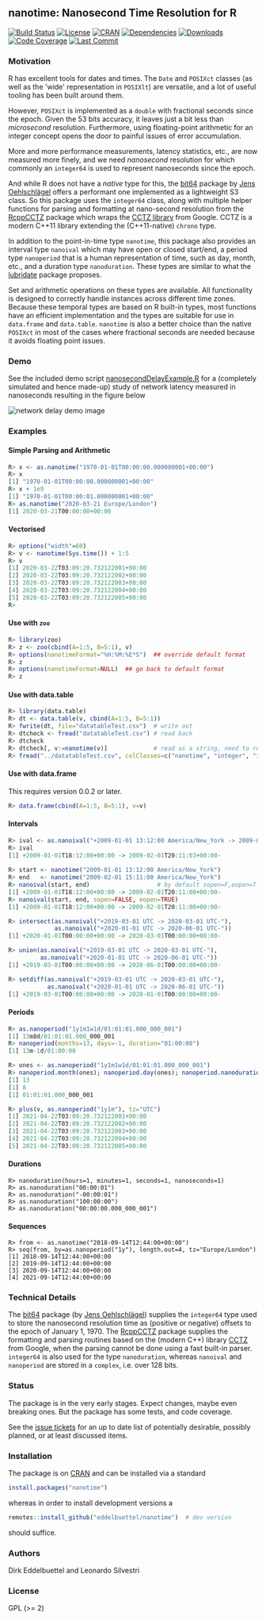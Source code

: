 ## nanotime: Nanosecond Time Resolution for R

[![Build Status](https://travis-ci.org/eddelbuettel/nanotime.svg)](https://travis-ci.org/eddelbuettel/nanotime) 
[![License](https://eddelbuettel.github.io/badges/GPL2+.svg)](http://www.gnu.org/licenses/gpl-2.0.html) 
[![CRAN](http://www.r-pkg.org/badges/version/nanotime)](https://cran.r-project.org/package=nanotime) 
[![Dependencies](https://tinyverse.netlify.com/badge/nanotime)](https://cran.r-project.org/package=nanotime) 
[![Downloads](http://cranlogs.r-pkg.org/badges/nanotime?color=brightgreen)](http://www.r-pkg.org/pkg/nanotime) 
[![Code Coverage](https://codecov.io/gh/eddelbuettel/nanotime/graph/badge.svg)](https://codecov.io/gh/eddelbuettel/nanotime)
[![Last Commit](https://img.shields.io/github/last-commit/eddelbuettel/nanotime)](https://github.com/eddelbuettel/nanotime)

### Motivation

R has excellent tools for dates and times. The `Date` and `POSIXct` classes (as well as the 'wide'
representation in `POSIXlt`) are versatile, and a lot of useful tooling has been built around them.

However, `POSIXct` is implemented as a `double` with fractional seconds since the epoch. Given the
53 bits accuracy, it leaves just a bit less than _microsecond_ resolution. Furthermore, using
floating-point arithmetic for an integer concept opens the door to painful issues of error
accumulation.

More and more performance measurements, latency statistics, etc., are now measured more finely, and we
need _nanosecond_ resolution for which commonly an `integer64` is used to represent nanoseconds
since the epoch.

And while R does not have a _native_ type for this, the [bit64](https://cran.r-project.org/package=bit64)
package by [Jens Oehlschlägel](https://github.com/joehl) offers a performant one implemented as a
lightweight S3 class. So this package uses the `integer64` class, along with multiple helper functions
for parsing and formatting at nano-second resolution from the [RcppCCTZ](http://dirk.eddelbuettel.com/code/rcpp.cctz.html) 
package which wraps the [CCTZ library](https://github.com/google/cctz) from Google. CCTZ is a modern C++11 library 
extending the (C++11-native) `chrono` type.

In addition to the point-in-time type `nanotime`, this package also provides an interval type
`nanoival` which may have open or closed start/end, a period type `nanoperiod` that is a human
representation of time, such as day, month, etc., and a duration type `nanoduration`. These types
are similar to what the [lubridate](https://github.com/tidyverse/lubridate) package proposes.

Set and arithmetic operations on these types are available. All functionality is designed to
correctly handle instances across different time zones. Because these temporal types are based on R
built-in types, most functions have an efficient implementation and the types are suitable for use
in `data.frame` and `data.table`. `nanotime` is also a better choice than the native `POSIXct` in
most of the cases where fractional seconds are needed because it avoids floating point issues.

### Demo

See the included demo script [nanosecondDelayExample.R](https://github.com/eddelbuettel/nanotime/blob/master/demo/nanosecondDelayExample.R) 
for a (completely simulated and hence made-up) study of network latency measured 
in nanoseconds resulting in the figure below

![](https://eddelbuettel.github.io/nanotime/local/images/nanotimeDelayDemo.png "network delay demo image")

### Examples

#### Simple Parsing and Arithmetic

```r
R> x <- as.nanotime("1970-01-01T00:00:00.000000001+00:00")
R> x
[1] "1970-01-01T00:00:00.000000001+00:00"
R> x + 1e9
[1] "1970-01-01T00:00:01.000000001+00:00"
R> as.nanotime("2020-03-21 Europe/London")
[1] 2020-03-21T00:00:00+00:00
```

#### Vectorised

```r
R> options("width"=60)
R> v <- nanotime(Sys.time()) + 1:5
R> v
[1] 2020-03-22T03:09:20.732122001+00:00
[2] 2020-03-22T03:09:20.732122002+00:00
[3] 2020-03-22T03:09:20.732122003+00:00
[4] 2020-03-22T03:09:20.732122004+00:00
[5] 2020-03-22T03:09:20.732122005+00:00
R> 
```

#### Use with `zoo`

```r
R> library(zoo)
R> z <- zoo(cbind(A=1:5, B=5:1), v)
R> options(nanotimeFormat="%H:%M:%E*S")  ## override default format
R> z
R> options(nanotimeFormat=NULL)  ## go back to default format
R> z
```

#### Use with data.table

```r
R> library(data.table)
R> dt <- data.table(v, cbind(A=1:5, B=5:1))
R> fwrite(dt, file="datatableTest.csv")  # write out
R> dtcheck <- fread("datatableTest.csv") # read back
R> dtcheck
R> dtcheck[, v:=nanotime(v)]             # read as a string, need to re-class as nanotime
R> fread("../datatableTest.csv", colClasses=c("nanotime", "integer", "integer"))
```

#### Use with data.frame 

This requires version 0.0.2 or later.

```r
R> data.frame(cbind(A=1:5, B=5:1), v=v)
```

#### Intervals

```r
R> ival <- as.nanoival("+2009-01-01 13:12:00 America/New_York -> 2009-02-01 15:11:03 America/New_York-")
R> ival
[1] +2009-01-01T18:12:00+00:00 -> 2009-02-01T20:11:03+00:00-
 
R> start <- nanotime("2009-01-01 13:12:00 America/New_York")
R> end   <- nanotime("2009-02-01 15:11:00 America/New_York")
R> nanoival(start, end)                   # by default sopen=F,eopen=T
[1] +2009-01-01T18:12:00+00:00 -> 2009-02-01T20:11:00+00:00-
R> nanoival(start, end, sopen=FALSE, eopen=TRUE)
[1] +2009-01-01T18:12:00+00:00 -> 2009-02-01T20:11:00+00:00-

R> intersect(as.nanoival("+2019-03-01 UTC -> 2020-03-01 UTC-"),
             as.nanoival("+2020-01-01 UTC -> 2020-06-01 UTC-"))
[1] +2020-01-01T00:00:00+00:00 -> 2020-03-01T00:00:00+00:00-

R> union(as.nanoival("+2019-03-01 UTC -> 2020-03-01 UTC-"),
         as.nanoival("+2020-01-01 UTC -> 2020-06-01 UTC-"))
[1] +2019-03-01T00:00:00+00:00 -> 2020-06-01T00:00:00+00:00-

R> setdiff(as.nanoival("+2019-03-01 UTC -> 2020-03-01 UTC-"),
           as.nanoival("+2020-01-01 UTC -> 2020-06-01 UTC-"))
[1] +2019-03-01T00:00:00+00:00 -> 2020-01-01T00:00:00+00:00-    
```

#### Periods

```r
R> as.nanoperiod("1y1m1w1d/01:01:01.000_000_001")
[1] 13m8d/01:01:01.000_000_001
R> nanoperiod(months=13, days=-1, duration="01:00:00")
[1] 13m-1d/01:00:00

R> ones <- as.nanoperiod("1y1m1w1d/01:01:01.000_000_001")
R> nanoperiod.month(ones); nanoperiod.day(ones); nanoperiod.nanoduration(ones)
[1] 13
[1] 8
[1] 01:01:01.000_000_001

R> plus(v, as.nanoperiod("1y1m"), tz="UTC")
[1] 2021-04-22T03:09:20.732122001+00:00
[2] 2021-04-22T03:09:20.732122002+00:00
[3] 2021-04-22T03:09:20.732122003+00:00
[4] 2021-04-22T03:09:20.732122004+00:00
[5] 2021-04-22T03:09:20.732122005+00:00
```

#### Durations

```{r}
R> nanoduration(hours=1, minutes=1, seconds=1, nanoseconds=1)
R> as.nanoduration("00:00:01")
R> as.nanoduration("-00:00:01")
R> as.nanoduration("100:00:00")
R> as.nanoduration("00:00:00.000_000_001")
```

#### Sequences

``` {r}
R> from <- as.nanotime("2018-09-14T12:44:00+00:00")
R> seq(from, by=as.nanoperiod("1y"), length.out=4, tz="Europe/London")
[1] 2018-09-14T12:44:00+00:00
[2] 2019-09-14T12:44:00+00:00
[3] 2020-09-14T12:44:00+00:00
[4] 2021-09-14T12:44:00+00:00
```

### Technical Details

The [bit64](https://cran.r-project.org/package=bit64) package (by [Jens
Oehlschlägel](https://github.com/joehl)) supplies the `integer64` type used to store the nanosecond
resolution time as (positive or negative) offsets to the epoch of January 1, 1970. The
[RcppCCTZ](http://dirk.eddelbuettel.com/code/rcpp.cctz.html) package supplies the formatting and
parsing routines based on the (modern C++) library [CCTZ](https://github.com/google/cctz) from
Google, when the parsing cannot be done using a fast built-in parser. `integer64` is also used for
the type `nanoduration`, whereas `nanoival` and `nanoperiod` are stored in a `complex`, i.e. over
128 bits.

### Status

The package is in the very early stages. Expect changes, maybe even
breaking ones. But the package has some tests, and code coverage.

See the [issue tickets](https://github.com/eddelbuettel/nanotime/issues) for an up to date list of
potentially desirable, possibly planned, or at least discussed items.

### Installation

The package is on [CRAN](https://cran.r-project.org) and can be installed via a standard

```r
install.packages("nanotime")
```

whereas in order to install development versions a

```r
remotes::install_github("eddelbuettel/nanotime")  # dev version
```

should suffice. 


### Authors

Dirk Eddelbuettel and Leonardo Silvestri

### License

GPL (>= 2)
